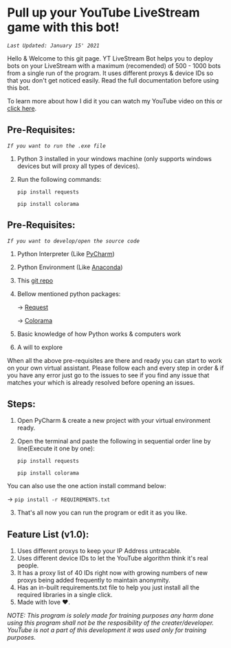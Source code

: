 # Pull up your YouTube LiveStream game with this bot!

_`Last Updated: January 15' 2021`_

Hello & Welcome to this git page. YT LiveStream Bot helps you to deploy bots on your LiveStream with a maximum (recomended) of 500 - 1000 bots from a single run of the program. It uses different proxys & device IDs so that you don't get noticed easily. Read the full documentation before using this bot.

To learn more about how I did it you can watch my YouTube
video on this or [click here]().

## Pre-Requisites:
_`If you want to run the .exe file`_

1. Python 3 installed in your windows machine (only supports windows devices but will proxy all types of devices).
2. Run the following commands:

    `pip install requests`

    `pip install colorama`

## Pre-Requisites:
_`If you want to develop/open the source code`_

1. Python Interpreter (Like [PyCharm](https://www.jetbrains.com/pycharm/))
2. Python Environment (Like [Anaconda](https://www.anaconda.com/products/individual))
3.  This [git repo](https://github.com/psavarmattas/YT-Livestream-Botter.git)
4. Bellow mentioned python packages:

    -> [Request](https://pypi.org/project/requests/)

    -> [Colorama](https://pypi.org/project/colorama/)

5. Basic knowledge of how Python works & computers work
6. A will to explore

When all the above pre-requisites are there and ready you can 
start to work on your own virtual assistant. Please follow each 
and every step in order & if you have any error just go to the issues
to see if you find any issue that matches your which is already 
resolved before opening an issues.

## Steps:

1. Open PyCharm & create a new project with your virtual environment ready.
2. Open the terminal and paste the following in sequential order line by line(Execute it one by one):

    `pip install requests`

    `pip install colorama`

You can also use the one action install command below:

->  `pip install -r REQUIREMENTS.txt`

3. That's all now you can run the program or edit it as you like.

## Feature List (v1.0):

1. Uses different proxys to keep your IP Address untracable.
2. Uses different device IDs to let the YouTube algorithm think it's real people.
3. It has a proxy list of 40 IDs right now with growing numbers of new proxys being added frequently to maintain anonymity. 
4. Has an in-built requirements.txt file to help you just install all the required libraries in a single click.
5. Made with love ❤.


_NOTE: This program is solely made for training purposes any harm done using this program shall not be the resposibility of the creater/developer. YouTube is not a part of this development it was used only for training purposes._